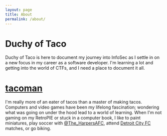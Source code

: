 ```yaml
---
layout: page
title: About
permalink: /about/
---
```


# Duchy of Taco

Duchy of Taco is here to document my journey into InfoSec as I settle in on a new focus in my career as a software developer.
I'm learning a lot and getting into the world of CTFs, and I need a place to document it all.

# [tacoman](https://twitter.com/tacoman_ngs)

I'm really more of an eater of tacos than a master of making tacos. Computers and video games have been my lifelong fascination;
wondering what was going on under the hood lead to a world of learning. When I'm not gaming on my RetroPIE or stuck in a computer
book, I like to paint miniatures, play soccer with [@The_HarpersAFC](https://twitter.com/the_harpersafc), attend [Detroit City FC](https://detcityfc.com)
matches, or go biking.